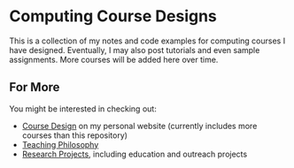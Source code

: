 # Computing Course Designs

This is a collection of my notes and code examples for computing courses I have designed.  Eventually, I may also post tutorials and even sample assignments.  More courses will be added here over time.

## For More

You might be interested in checking out:
* [Course Design](http://gailcarmichael.com/teaching/coursedesign) on my personal website (currently includes more courses than this repository)
* [Teaching Philosophy](http://gailcarmichael.com/teaching/philosophy)
* [Research Projects](http://gailcarmichael.com/research/current), including education and outreach projects
